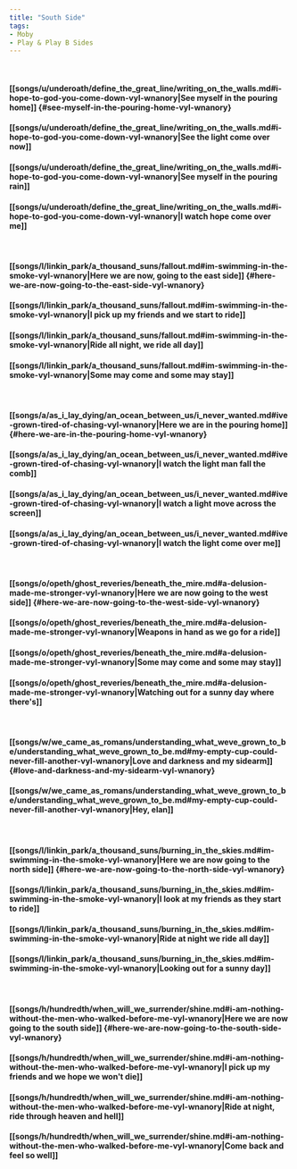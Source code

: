 ```yaml
---
title: "South Side"
tags:
- Moby
- Play & Play B Sides
---
```

&nbsp;
#### [[songs/u/underoath/define_the_great_line/writing_on_the_walls.md#i-hope-to-god-you-come-down-vyl-wnanory|See myself in the pouring home]] {#see-myself-in-the-pouring-home-vyl-wnanory}
#### [[songs/u/underoath/define_the_great_line/writing_on_the_walls.md#i-hope-to-god-you-come-down-vyl-wnanory|See the light come over now]]
#### [[songs/u/underoath/define_the_great_line/writing_on_the_walls.md#i-hope-to-god-you-come-down-vyl-wnanory|See myself in the pouring rain]]
#### [[songs/u/underoath/define_the_great_line/writing_on_the_walls.md#i-hope-to-god-you-come-down-vyl-wnanory|I watch hope come over me]]
&nbsp;
#### [[songs/l/linkin_park/a_thousand_suns/fallout.md#im-swimming-in-the-smoke-vyl-wnanory|Here we are now, going to the east side]] {#here-we-are-now-going-to-the-east-side-vyl-wnanory}
#### [[songs/l/linkin_park/a_thousand_suns/fallout.md#im-swimming-in-the-smoke-vyl-wnanory|I pick up my friends and we start to ride]]
#### [[songs/l/linkin_park/a_thousand_suns/fallout.md#im-swimming-in-the-smoke-vyl-wnanory|Ride all night, we ride all day]]
#### [[songs/l/linkin_park/a_thousand_suns/fallout.md#im-swimming-in-the-smoke-vyl-wnanory|Some may come and some may stay]]
&nbsp;
#### [[songs/a/as_i_lay_dying/an_ocean_between_us/i_never_wanted.md#ive-grown-tired-of-chasing-vyl-wnanory|Here we are in the pouring home]] {#here-we-are-in-the-pouring-home-vyl-wnanory}
#### [[songs/a/as_i_lay_dying/an_ocean_between_us/i_never_wanted.md#ive-grown-tired-of-chasing-vyl-wnanory|I watch the light man fall the comb]]
#### [[songs/a/as_i_lay_dying/an_ocean_between_us/i_never_wanted.md#ive-grown-tired-of-chasing-vyl-wnanory|I watch a light move across the screen]]
#### [[songs/a/as_i_lay_dying/an_ocean_between_us/i_never_wanted.md#ive-grown-tired-of-chasing-vyl-wnanory|I watch the light come over me]]
&nbsp;
#### [[songs/o/opeth/ghost_reveries/beneath_the_mire.md#a-delusion-made-me-stronger-vyl-wnanory|Here we are now going to the west side]] {#here-we-are-now-going-to-the-west-side-vyl-wnanory}
#### [[songs/o/opeth/ghost_reveries/beneath_the_mire.md#a-delusion-made-me-stronger-vyl-wnanory|Weapons in hand as we go for a ride]]
#### [[songs/o/opeth/ghost_reveries/beneath_the_mire.md#a-delusion-made-me-stronger-vyl-wnanory|Some may come and some may stay]]
#### [[songs/o/opeth/ghost_reveries/beneath_the_mire.md#a-delusion-made-me-stronger-vyl-wnanory|Watching out for a sunny day where there's]]
&nbsp;
#### [[songs/w/we_came_as_romans/understanding_what_weve_grown_to_be/understanding_what_weve_grown_to_be.md#my-empty-cup-could-never-fill-another-vyl-wnanory|Love and darkness and my sidearm]] {#love-and-darkness-and-my-sidearm-vyl-wnanory}
#### [[songs/w/we_came_as_romans/understanding_what_weve_grown_to_be/understanding_what_weve_grown_to_be.md#my-empty-cup-could-never-fill-another-vyl-wnanory|Hey, elan]]
&nbsp;
#### [[songs/l/linkin_park/a_thousand_suns/burning_in_the_skies.md#im-swimming-in-the-smoke-vyl-wnanory|Here we are now going to the north side]] {#here-we-are-now-going-to-the-north-side-vyl-wnanory}
#### [[songs/l/linkin_park/a_thousand_suns/burning_in_the_skies.md#im-swimming-in-the-smoke-vyl-wnanory|I look at my friends as they start to ride]]
#### [[songs/l/linkin_park/a_thousand_suns/burning_in_the_skies.md#im-swimming-in-the-smoke-vyl-wnanory|Ride at night we ride all day]]
#### [[songs/l/linkin_park/a_thousand_suns/burning_in_the_skies.md#im-swimming-in-the-smoke-vyl-wnanory|Looking out for a sunny day]]
&nbsp;
#### [[songs/h/hundredth/when_will_we_surrender/shine.md#i-am-nothing-without-the-men-who-walked-before-me-vyl-wnanory|Here we are now going to the south side]] {#here-we-are-now-going-to-the-south-side-vyl-wnanory}
#### [[songs/h/hundredth/when_will_we_surrender/shine.md#i-am-nothing-without-the-men-who-walked-before-me-vyl-wnanory|I pick up my friends and we hope we won't die]]
#### [[songs/h/hundredth/when_will_we_surrender/shine.md#i-am-nothing-without-the-men-who-walked-before-me-vyl-wnanory|Ride at night, ride through heaven and hell]]
#### [[songs/h/hundredth/when_will_we_surrender/shine.md#i-am-nothing-without-the-men-who-walked-before-me-vyl-wnanory|Come back and feel so well]]
